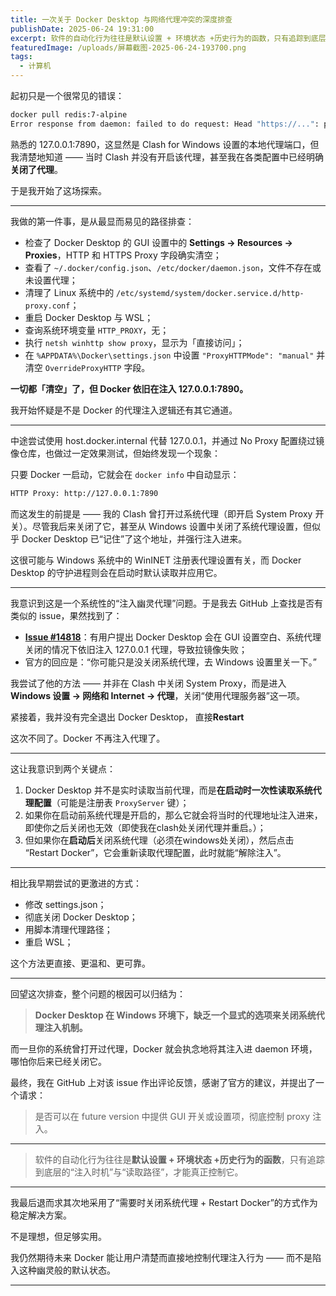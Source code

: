```yaml
---
title: 一次关于 Docker Desktop 与网络代理冲突的深度排查
publishDate: 2025-06-24 19:31:00
excerpt: 软件的自动化行为往往是默认设置 + 环境状态 +历史行为的函数，只有追踪到底层的“注入时机”与“读取路径”，才能真正控制它。
featuredImage: /uploads/屏幕截图-2025-06-24-193700.png
tags:
  - 计算机
---
```

起初只是一个很常见的错误：

```bash
docker pull redis:7-alpine
Error response from daemon: failed to do request: Head "https://...": proxyconnect tcp: dial tcp 127.0.0.1:7890: connect: connection refused
```

熟悉的 127.0.0.1:7890，这显然是 Clash for Windows 设置的本地代理端口，但我清楚地知道 —— 当时 Clash 并没有开启该代理，甚至我在各类配置中已经明确 **关闭了代理**。

于是我开始了这场探索。

- - -

我做的第一件事，是从最显而易见的路径排查：

* 检查了 Docker Desktop 的 GUI 设置中的 **Settings → Resources → Proxies**，HTTP 和 HTTPS Proxy 字段确实清空；
* 查看了 `~/.docker/config.json`、`/etc/docker/daemon.json`，文件不存在或未设置代理；
* 清理了 Linux 系统中的 `/etc/systemd/system/docker.service.d/http-proxy.conf`；
* 重启 Docker Desktop 与 WSL；
* 查询系统环境变量 `HTTP_PROXY`，无；
* 执行 `netsh winhttp show proxy`，显示为「直接访问」；
* 在 `%APPDATA%\Docker\settings.json` 中设置 `"ProxyHTTPMode": "manual"` 并清空 `OverrideProxyHTTP` 字段。

**一切都「清空」了，但 Docker 依旧在注入 127.0.0.1:7890。**

我开始怀疑是不是 Docker 的代理注入逻辑还有其它通道。

- - -

中途尝试使用 host.docker.internal 代替 127.0.0.1，并通过 No Proxy 配置绕过镜像仓库，也做过一定效果测试，但始终发现一个现象：

只要 Docker 一启动，它就会在 `docker info` 中自动显示：

```bash
HTTP Proxy: http://127.0.0.1:7890
```

而这发生的前提是 —— 我的 Clash 曾打开过系统代理（即开启 System Proxy 开关）。尽管我后来关闭了它，甚至从 Windows 设置中关闭了系统代理设置，但似乎 Docker Desktop 已“记住”了这个地址，并强行注入进来。

这很可能与 Windows 系统中的 WinINET 注册表代理设置有关，而 Docker Desktop 的守护进程则会在启动时默认读取并应用它。

- - -

我意识到这是一个系统性的“注入幽灵代理”问题。于是我去 GitHub 上查找是否有类似的 issue，果然找到了：

* **[Issue #14818](https://github.com/docker/for-win/issues/14818)**：有用户提出 Docker Desktop 会在 GUI 设置空白、系统代理关闭的情况下依旧注入 127.0.0.1 代理，导致拉镜像失败；
* 官方的回应是：“你可能只是没关闭系统代理，去 Windows 设置里关一下。”

我尝试了他的方法 —— 并非在 Clash 中关闭 System Proxy，而是进入 **Windows 设置 → 网络和 Internet → 代理**，关闭“使用代理服务器”这一项。

紧接着，我并没有完全退出 Docker Desktop， 直接**Restart**

这次不同了。Docker 不再注入代理了。

- - -

这让我意识到两个关键点：

1. Docker Desktop 并不是实时读取当前代理，而是**在启动时一次性读取系统代理配置**（可能是注册表 `ProxyServer` 键）；
2. 如果你在启动前系统代理是开启的，那么它就会将当时的代理地址注入进来，即使你之后关闭也无效（即使我在clash处关闭代理并重启。）；
3. 但如果你在**启动后**关闭系统代理（必须在windows处关闭），然后点击 “Restart Docker”，它会重新读取代理配置，此时就能“解除注入”。

- - -

相比我早期尝试的更激进的方式：

* 修改 settings.json；
* 彻底关闭 Docker Desktop；
* 用脚本清理代理路径；
* 重启 WSL；

这个方法更直接、更温和、更可靠。

- - -

回望这次排查，整个问题的根因可以归结为：

> **Docker Desktop 在 Windows 环境下，缺乏一个显式的选项来关闭系统代理注入机制。**

而一旦你的系统曾打开过代理，Docker 就会执念地将其注入进 daemon 环境，哪怕你后来已经关闭它。

最终，我在 GitHub 上对该 issue 作出评论反馈，感谢了官方的建议，并提出了一个请求：

> 是否可以在 future version 中提供 GUI 开关或设置项，彻底控制 proxy 注入。

- - -

> 软件的自动化行为往往是**默认设置 + 环境状态 +历史行为的函数**，只有追踪到底层的“注入时机”与“读取路径”，才能真正控制它。

- - -

我最后退而求其次地采用了“需要时关闭系统代理 + Restart Docker”的方式作为稳定解决方案。

不是理想，但足够实用。

我仍然期待未来 Docker 能让用户清楚而直接地控制代理注入行为 —— 而不是陷入这种幽灵般的默认状态。

- - -

